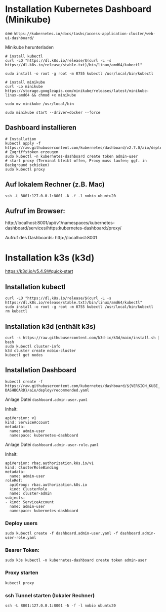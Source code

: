 # Installation Kubernetes Dashboard (Minikube)

see `https://kubernetes.io/docs/tasks/access-application-cluster/web-ui-dashboard/`

Minikube herunterladen
```
# install kubectl
curl -LO "https://dl.k8s.io/release/$(curl -L -s https://dl.k8s.io/release/stable.txt)/bin/linux/amd64/kubectl"

sudo install -o root -g root -m 0755 kubectl /usr/local/bin/kubectl

# install minikube
curl -Lo minikube https://storage.googleapis.com/minikube/releases/latest/minikube-linux-amd64 && chmod +x minikube

sudo mv minikube /usr/local/bin

sudo minikube start --driver=docker --force
```

## Dashboard installieren
```
# Installation
kubectl apply -f https://raw.githubusercontent.com/kubernetes/dashboard/v2.7.0/aio/deploy/recommended.yaml
# Zugriffstoken erzeugen
sudo kubectl -n kubernetes-dashboard create token admin-user
# start proxy (Terminal bleibt offen, Proxy muss laufen; ggf. in Background schicken)
sudo kubectl proxy
```

## Auf lokalem Rechner (z.B. Mac)
```
ssh -L 8001:127.0.0.1:8001 -N -f -l nobio ubuntu20
```

## Aufruf im Browser:
http://localhost:8001/api/v1/namespaces/kubernetes-dashboard/services/https:kubernetes-dashboard:/proxy/


Aufruf des Dashboards: http://localhost:8001

# Installation k3s (k3d)
https://k3d.io/v5.4.9/#quick-start

## Installation kubectl
```
curl -LO "https://dl.k8s.io/release/$(curl -L -s https://dl.k8s.io/release/stable.txt)/bin/linux/amd64/kubectl"
sudo install -o root -g root -m 0755 kubectl /usr/local/bin/kubectl
rm kubectl
```

## Installation k3d (enthält k3s)

```
curl -s https://raw.githubusercontent.com/k3d-io/k3d/main/install.sh | bash
sudo kubectl cluster-info
k3d cluster create nobio-cluster
kubectl get nodes
```

## Installation Dashboard
`kubectl create -f https://raw.githubusercontent.com/kubernetes/dashboard/${VERSION_KUBE_DASHBOARD}/aio/deploy/recommended.yaml`

Anlage Datei `dashboard.admin-user.yaml`

Inhalt:
```
apiVersion: v1
kind: ServiceAccount
metadata:
  name: admin-user
  namespace: kubernetes-dashboard
```

Anlage Datei `dashboard.admin-user-role.yaml`

Inhalt:
```
apiVersion: rbac.authorization.k8s.io/v1
kind: ClusterRoleBinding
metadata:
  name: admin-user
roleRef:
  apiGroup: rbac.authorization.k8s.io
  kind: ClusterRole
  name: cluster-admin
subjects:
- kind: ServiceAccount
  name: admin-user
  namespace: kubernetes-dashboard
```

### Deploy users
`sudo kubectl create -f dashboard.admin-user.yaml -f dashboard.admin-user-role.yaml`

### Bearer Token:
`sudo k3s kubectl -n kubernetes-dashboard create token admin-user`

### Proxy starten
`kubectl proxy`

### ssh Tunnel starten (lokaler Rechner)
`ssh -L 8001:127.0.0.1:8001 -N -f -l nobio ubuntu20`
